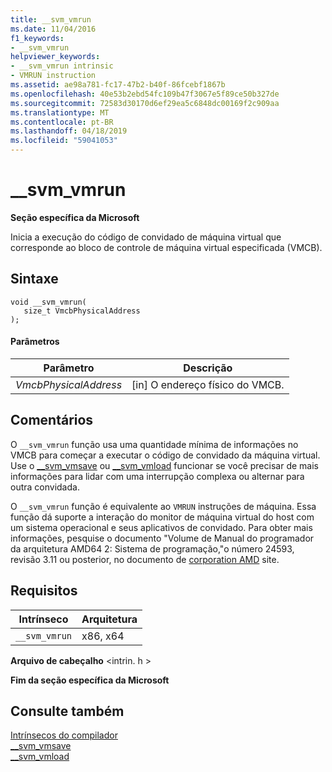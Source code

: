 ```yaml
---
title: __svm_vmrun
ms.date: 11/04/2016
f1_keywords:
- __svm_vmrun
helpviewer_keywords:
- __svm_vmrun intrinsic
- VMRUN instruction
ms.assetid: ae98a781-fc17-47b2-b40f-86fcebf1867b
ms.openlocfilehash: 40e53b2ebd54fc109b47f3067e5f89ce50b327de
ms.sourcegitcommit: 72583d30170d6ef29ea5c6848dc00169f2c909aa
ms.translationtype: MT
ms.contentlocale: pt-BR
ms.lasthandoff: 04/18/2019
ms.locfileid: "59041053"
---
```

# <a name="svmvmrun"></a>__svm_vmrun

**Seção específica da Microsoft**

Inicia a execução do código de convidado de máquina virtual que corresponde ao bloco de controle de máquina virtual especificada (VMCB).

## <a name="syntax"></a>Sintaxe

```
void __svm_vmrun(
   size_t VmcbPhysicalAddress
);
```

#### <a name="parameters"></a>Parâmetros

|Parâmetro|Descrição|
|---------------|-----------------|
|*VmcbPhysicalAddress*|[in] O endereço físico do VMCB.|

## <a name="remarks"></a>Comentários

O `__svm_vmrun` função usa uma quantidade mínima de informações no VMCB para começar a executar o código de convidado da máquina virtual. Use o [__svm_vmsave](../intrinsics/svm-vmsave.md) ou [__svm_vmload](../intrinsics/svm-vmload.md) funcionar se você precisar de mais informações para lidar com uma interrupção complexa ou alternar para outra convidada.

O `__svm_vmrun` função é equivalente ao `VMRUN` instruções de máquina. Essa função dá suporte a interação do monitor de máquina virtual do host com um sistema operacional e seus aplicativos de convidado. Para obter mais informações, pesquise o documento "Volume de Manual do programador da arquitetura AMD64 2: Sistema de programação,"o número 24593, revisão 3.11 ou posterior, no documento de [corporation AMD](https://developer.amd.com/resources/developer-guides-manuals/) site.

## <a name="requirements"></a>Requisitos

|Intrínseco|Arquitetura|
|---------------|------------------|
|`__svm_vmrun`|x86, x64|

**Arquivo de cabeçalho** \<intrin. h >

**Fim da seção específica da Microsoft**

## <a name="see-also"></a>Consulte também

[Intrínsecos do compilador](../intrinsics/compiler-intrinsics.md)<br/>
[__svm_vmsave](../intrinsics/svm-vmsave.md)<br/>
[__svm_vmload](../intrinsics/svm-vmload.md)